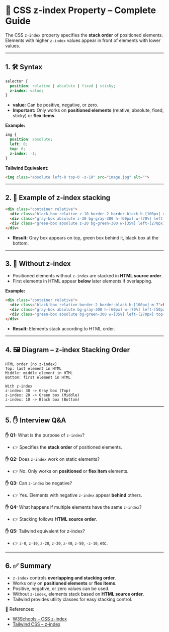 # 📌 CSS z-index Property – Complete Guide

The CSS `z-index` property specifies the **stack order** of positioned elements. Elements with higher `z-index` values appear in front of elements with lower values.

---

## 1. 🛠 Syntax

```css
selector {
  position: relative | absolute | fixed | sticky;
  z-index: value;
}
```

* **value:** Can be positive, negative, or zero.
* **Important:** Only works on **positioned elements** (relative, absolute, fixed, sticky) or **flex items**.

**Example:**

```css
img {
  position: absolute;
  left: 0;
  top: 0;
  z-index: -1;
}
```

**Tailwind Equivalent:**

```html
<img class="absolute left-0 top-0 -z-10" src="image.jpg" alt="">
```

---

## 2. 🔹 Example of z-index stacking

```html
<div class="container relative">
  <div class="black-box relative z-10 border-2 border-black h-[100px] m-7">Black box</div>
  <div class="gray-box absolute z-30 bg-gray-300 h-[60px] w-[70%] left-[50px] top-[50px]">Gray box</div>
  <div class="green-box absolute z-20 bg-green-300 w-[35%] left-[270px] top-[-15px] h-[100px]">Green box</div>
</div>
```

* **Result:** Gray box appears on top, green box behind it, black box at the bottom.

---

## 3. 🔹 Without z-index

* Positioned elements without `z-index` are stacked in **HTML source order**.
* First elements in HTML appear **below** later elements if overlapping.

**Example:**

```html
<div class="container relative">
  <div class="black-box relative border-2 border-black h-[100px] m-7">Black box</div>
  <div class="gray-box absolute bg-gray-300 h-[60px] w-[70%] left-[50px] top-[50px]">Gray box</div>
  <div class="green-box absolute bg-green-300 w-[35%] left-[270px] top-[-15px] h-[100px]">Green box</div>
</div>
```

* **Result:** Elements stack according to HTML order.

---

## 4. 🖼 Diagram – z-index Stacking Order

```
HTML order (no z-index)
Top: last element in HTML
Middle: middle element in HTML
Bottom: first element in HTML

With z-index
z-index: 30 -> Gray box (Top)
z-index: 20 -> Green box (Middle)
z-index: 10 -> Black box (Bottom)
```

---

## 5. ✋ Interview Q&A

**✋ Q1:** What is the purpose of `z-index`?

* 👉 Specifies the **stack order** of positioned elements.

**✋ Q2:** Does `z-index` work on static elements?

* 👉 No. Only works on **positioned** or **flex item** elements.

**✋ Q3:** Can `z-index` be negative?

* 👉 Yes. Elements with negative `z-index` appear **behind** others.

**✋ Q4:** What happens if multiple elements have the same `z-index`?

* 👉 Stacking follows **HTML source order**.

**✋ Q5:** Tailwind equivalent for z-index?

* 👉 `z-0`, `z-10`, `z-20`, `z-30`, `z-40`, `z-50`, `-z-10`, etc.

---

## 6. ✅ Summary

* `z-index` controls **overlapping and stacking order**.
* Works only on **positioned elements** or **flex items**.
* Positive, negative, or zero values can be used.
* Without `z-index`, elements stack based on **HTML source order**.
* Tailwind provides utility classes for easy stacking control.

🔗 References:

* [W3Schools – CSS z-index](https://www.w3schools.com/cssref/pr_pos_z-index.asp)
* [Tailwind CSS – z-index](https://tailwindcss.com/docs/z-index)
